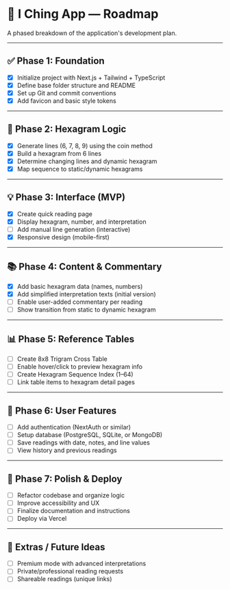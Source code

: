 # 🧭 I Ching App — Roadmap

A phased breakdown of the application's development plan.

---

## ✅ Phase 1: Foundation

- [x] Initialize project with Next.js + Tailwind + TypeScript
- [x] Define base folder structure and README
- [x] Set up Git and commit conventions
- [x] Add favicon and basic style tokens

---

## 🔢 Phase 2: Hexagram Logic

- [x] Generate lines (6, 7, 8, 9) using the coin method
- [x] Build a hexagram from 6 lines
- [x] Determine changing lines and dynamic hexagram
- [x] Map sequence to static/dynamic hexagrams

---

## 💡 Phase 3: Interface (MVP)

- [x] Create quick reading page
- [x] Display hexagram, number, and interpretation
- [ ] Add manual line generation (interactive)
- [x] Responsive design (mobile-first)

---

## 📚 Phase 4: Content & Commentary

- [x] Add basic hexagram data (names, numbers)
- [x] Add simplified interpretation texts (initial version)
- [ ] Enable user-added commentary per reading
- [ ] Show transition from static to dynamic hexagram

---

## 📊 Phase 5: Reference Tables

- [ ] Create 8x8 Trigram Cross Table
- [ ] Enable hover/click to preview hexagram info
- [ ] Create Hexagram Sequence Index (1–64)
- [ ] Link table items to hexagram detail pages

---

## 🔐 Phase 6: User Features

- [ ] Add authentication (NextAuth or similar)
- [ ] Setup database (PostgreSQL, SQLite, or MongoDB)
- [ ] Save readings with date, notes, and line values
- [ ] View history and previous readings

---

## 🚀 Phase 7: Polish & Deploy

- [ ] Refactor codebase and organize logic
- [ ] Improve accessibility and UX
- [ ] Finalize documentation and instructions
- [ ] Deploy via Vercel

---

## 🔮 Extras / Future Ideas

- [ ] Premium mode with advanced interpretations
- [ ] Private/professional reading requests
- [ ] Shareable readings (unique links)
